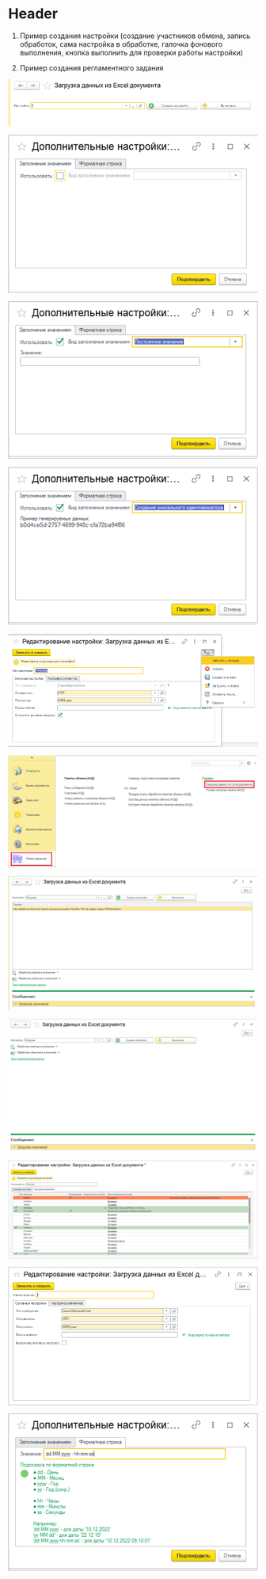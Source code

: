 
# Header

1. Пример создания настройки (создание участников обмена, запись обработок, сама настройка в обработке, галочка фонового выполнения, кнопка выполнить для проверки работы настройки)

2. Пример создания регламентного задания



![Приветственный-экран](https://github.com/flln23/TopLogWMS-documentation/blob/main/toplogwms/Загрузка-Данных-Из-Excel-Документа/img/Приветственный-экран.png?raw=true)

![Дополнительные-настройки-Значение](https://github.com/flln23/TopLogWMS-documentation/blob/main/toplogwms/Загрузка-Данных-Из-Excel-Документа/img/Дополнительные-настройки-Значение.png?raw=true)

![Дополнительные-настройки-Значение-постоянное](https://github.com/flln23/TopLogWMS-documentation/blob/main/toplogwms/Загрузка-Данных-Из-Excel-Документа/img/Дополнительные-настройки-Значение-постоянное.png?raw=true)

![Дополнительные-настройки-Значение-УИД](https://github.com/flln23/TopLogWMS-documentation/blob/main/toplogwms/Загрузка-Данных-Из-Excel-Документа/img/Дополнительные-настройки-Значение-УИД.png?raw=true)

![Контекстное-меню-настройки](https://github.com/flln23/TopLogWMS-documentation/blob/main/toplogwms/Загрузка-Данных-Из-Excel-Документа/img/Контекстное-меню-настройки.png?raw=true)

![Местонахождение-обработки](https://github.com/flln23/TopLogWMS-documentation/blob/main/toplogwms/Загрузка-Данных-Из-Excel-Документа/img/Местонахождение-обработки.png?raw=true)

![Отрицательный-результат-загрузки](https://github.com/flln23/TopLogWMS-documentation/blob/main/toplogwms/Загрузка-Данных-Из-Excel-Документа/img/Отрицательный-результат-загрузки.png?raw=true)

![Положительный-результат-загрузки](https://github.com/flln23/TopLogWMS-documentation/blob/main/toplogwms/Загрузка-Данных-Из-Excel-Документа/img/Положительный-результат-загрузки.png?raw=true)

![Редактирование-настройки](https://github.com/flln23/TopLogWMS-documentation/blob/main/toplogwms/Загрузка-Данных-Из-Excel-Документа/img/Редактирование-настройки.png?raw=true)

![Редактирование-настройки-основные-данные](https://github.com/flln23/TopLogWMS-documentation/blob/main/toplogwms/Загрузка-Данных-Из-Excel-Документа/img/Редактирование-настройки-основные-данные.png?raw=true)

![Дополнительные-настройки-Форматная-строка](https://github.com/flln23/TopLogWMS-documentation/blob/main/toplogwms/Загрузка-Данных-Из-Excel-Документа/img/Дополнительные-настройки-Форматная-строка.png?raw=true)